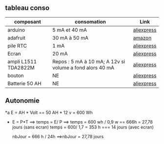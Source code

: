 ## tableau conso

|composant | consomation | Link
|----------|-------------|---------|
| arduino  | 5 mA et 40 mA   | [aliexpress]( https://fr.aliexpress.com/item/1005004799288166.html?spm=a2g0o.productlist.main.1.33f21e31FfYYcO&algo_pvid=e7a52fd5-2fdc-49ff-b1f4-56609c8e55a9&aem_p4p_detail=202305170955483557033136320460004257427&algo_exp_id=e7a52fd5-2fdc-49ff-b1f4-56609c8e55a9-0&pdp_npi=3%40dis%21EUR%217.12%212.7%21%21%21%21%21%402100bfe316843425483447336d0745%2112000030528543177%21sea%21FR%210&curPageLogUid=QmV9CEUAZJ1M&ad_pvid=202305170955483557033136320460004257427_1&ad_pvid=202305170955483557033136320460004257427_1)
| adafruit | 30 mA à 50 mA  |[amazon](https://www.amazon.fr/Adafruit-Music-Maker-FeatherWing-Player/dp/B01MT35K52/ref=sr_1_1?__mk_fr_FR=%C3%85M%C3%85%C5%BD%C3%95%C3%91&crid=17VQ2V3RO05HW&keywords=Adafruit+Music+Maker+FeatherWing+-+MP3+OGG+WAV+MIDI+Synth+Player&qid=1686228809&sprefix=adafruit+music+maker+featherwing+-+mp3+ogg+wav+midi+synth+player%2Caps%2C340&sr=8-1)
| pile RTC |1 mA   | [aliexpress](  https://fr.aliexpress.com/item/32232621848.html?spm=a2g0o.productlist.main.3.78bd63ddWAZMZy&algo_pvid=9a109411-ed1d-4090-97cc-99843b868856&aem_p4p_detail=202305171014017845597862240520004282005&algo_exp_id=9a109411-ed1d-4090-97cc-99843b868856-1&pdp_npi=3%40dis%21EUR%212.05%212.05%21%21%21%21%21%402145274c16843436413671735d0744%2114979717799%21sea%21FR%210&curPageLogUid=MSHEcjQk5bHq&ad_pvid=202305171014017845597862240520004282005_2&ad_pvid=202305171014017845597862240520004282005_2)
| Ecran |  20 mA |[aliexpress](  https://fr.aliexpress.com/item/4000996111695.html?gatewayAdapt=glo2fra&src=google&src=google&albch=shopping&acnt=248-630-5778&slnk=&plac=&mtctp=&albbt=Google_7_shopping&albagn=888888&isSmbAutoCall=false&needSmbHouyi=false&albcp=10191220514&albag=107473525128&trgt=743612850714&crea=fr4000996111695&netw=u&device=c&albpg=743612850714&albpd=fr4000996111695&gclsrc=aw.ds&aff_fcid=40a2bc79e6764274ba2877eeda52a17c-1645890913358-01068-UneMJZVf&aff_fsk=UneMJZVf&aff_platform=aaf&sk=UneMJZVf&aff_trace_key=40a2bc79e6764274ba2877eeda52a17c-1645890913358-01068-UneMJZVf&terminal_id=a955fec5fa044bbd82f5e98f3616e9f4&afSmartRedirect=n)
| ampli L1511 TDA2822M| Repos : 5 mA à 10 mA; A 12v si volume a fond alors 40 mA    |[aliexpress](  https://fr.aliexpress.com/item/1005003195907991.html)|
| bouton |  NE |[aliexpress]( https://fr.aliexpress.com/item/1005004010884369.html?spm=a2g0o.productlist.main.11.345a60103pwKOP&algo_pvid=723e47aa-6768-43de-9d5c-f17929623f26&aem_p4p_detail=2023051710351610635591913729200004239639&algo_exp_id=723e47aa-6768-43de-9d5c-f17929623f26-5&pdp_npi=3%40dis%21EUR%213.44%210.49%21%21%21%21%21%40214527fd16843449167295218d07b7%2112000027736538945%21sea%21FR%210&curPageLogUid=qsEcBwH7FIqY&ad_pvid=2023051710351610635591913729200004239639_6&ad_pvid=2023051710351610635591913729200004239639_6)|
| Batterie 50 AH| NE |[aliexpress](  https://fr.aliexpress.com/item/1005004699858694.html?spm=a2g0o.detail.1000014.8.6cc03e02Q0Fb5h&gps-id=pcDetailBottomMoreOtherSeller&scm=1007.40000.326746.0&scm_id=1007.40000.326746.0&scm-url=1007.40000.326746.0&pvid=fa8413de-3c2e-4a21-be53-7299269830f0&_t=gps-id:pcDetailBottomMoreOtherSeller,scm-url:1007.40000.326746.0,pvid:fa8413de-3c2e-4a21-be53-7299269830f0,tpp_buckets:668%232846%238109%23277&pdp_npi=3%40dis%21EUR%2127.57%2113.78%21%21%21%21%21%40211b613916854674527307484e32d9%2112000030148291884%21rec%21FR%21)|

## Autonomie
*a
  E =  AH *  Volt  == 50 AH * 12 v = 600 Wh
* E = P*T ==> temps = E/ P 
  ==> temps = 600 wh / 0,9 w == 666h = 27,78 jours  (sans ecran) 
  temps = 600/ 1,7 = 353 h === 14 jours  (avec ecran)

  nbJour = 666 h / 24h ==>nbJour = 27,78 jours
